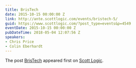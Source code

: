 ```yaml
---
title: BrisTech
date: 2015-10-15 00:00:00 Z
link: http://ante.scottlogic.com/events/bristech-5/
guid: https://www.scottlogic.com/?post_type=events&p=4549
eventDate: 2015-10-15 00:00:00 Z
pubDateTime: 2018-05-04 12:07:56 Z
speakers:
- Chris Price
- Colin Eberhardt
---
```


<p>The post <a rel="nofollow" href="http://ante.scottlogic.com/events/bristech-5/">BrisTech</a> appeared first on <a rel="nofollow" href="http://ante.scottlogic.com">Scott Logic</a>.</p>